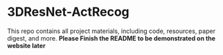 # 3DResNet-ActRecog
This repo contains all project materials, including code, resources, paper digest, and more.
**Please Finish the README to be demonstrated on the website later**
